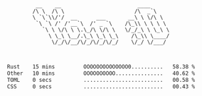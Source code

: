 <div align="center">
<pre><code>
 __    __                        ____      
/\ \  /\ \                      /\  _`\    
\ `\`\\/'/  __      ___       __\ \ \/\ \  
 `\ `\ /' /'__`\  /' _ `\    /\_\\ \ \ \ \ 
   `\ \ \/\ \ \.\_/\ \/\ \   \/_/_\ \ \_\ \
     \ \_\ \__/.\_\ \_\ \_\    /\_\\ \____/
      \/_/\/__/\/_/\/_/\/_/    \/_/ \/___/ 
                                           

</code></pre>

<!--START_SECTION:waka-->

```txt
Rust    15 mins         OOOOOOOOOOOOOO0..........   58.38 %
Other   10 mins         OOOOOOOOOO...............   40.62 %
TOML    0 secs          .........................   00.58 %
CSS     0 secs          .........................   00.43 %
```

<!--END_SECTION:waka-->
